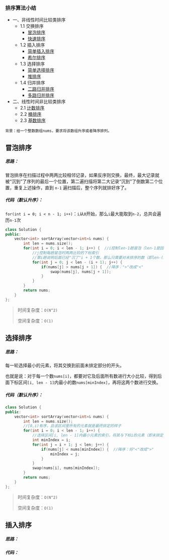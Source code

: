 ### 排序算法小结

* 一、非线性时间比较类排序
  * 1.1 交换排序
    * [冒泡排序](#1.1.1)
    * [快速排序](#1.1.2)
  * 1.2 插入排序
    * [简单插入排序](#1.2.1)
    * [希尔排序](#1.2.2)
  * 1.3 选择排序
    * [简单选择排序](#1.3.1)
    * [堆排序](#1.3.2)
  * 1.4 归并排序
    * [二路归并排序](#1.4.1)
    * [多路归并排序](#1.4.2)
* 二、线性时间非比较类排序
  * 2.1 [计数排序](#2.1)
  * 2.2 [桶排序](#2.2)
  * 2.3 [基数排序](2.2)

```
背景：给一个整数数组nums，要求将该数组升序或者降序排列。
```



#### <h2 id="1.1.1"> 冒泡排序</h2>

##### 思路：

冒泡排序在扫描过程中两两比较相邻记录，如果反序则交换，最终，最大记录就被“沉到”了序列的最后一个位置，第二遍扫描将第二大记录“沉到”了倒数第二个位置，重复上述操作，直到 `n-1` 遍扫描后，整个序列就排好序了。

##### 代码（默认升序）：

`for(int i = 0; i < n - 1; i++)`：`i`从`0`开始，那么`i`最大能取到`n-2`，总共会遍历`n-1`次

```C++
class Solution {
public:
    vector<int> sortArray(vector<int>& nums) {
        int len = nums.size();
        for(int i = 0; i < len - 1; i++) {  //i控制len-1趟冒泡（len-1是因为最后一个数不需要比较，自动就出来了）
            //j控制每趟冒泡时两两比较的下标索引
            //第i趟说明后面已经"沉了"i + 1个数，那么只需要对未排序的数（即len-(i+1)个）进行两两比较即可
            for(int j = 0; j < len - (i + 1); j++) {  
                if(nums[j] > nums[j + 1]) {  //降序：">"改成"<"
                    swap(nums[j], nums[j + 1]);
                }
            }
        }
        return nums;
    }
};
```

> 时间复杂度：`O(N^2)`
>
> 空间复杂度：`O(1)`

#### <h2 id="1.3.1"> 选择排序</h2>

##### 思路：

每一轮选择最小的元素，将其交换到前面未排定部分的开头。

也就是说：对于每一个数`nums[i]`，都要对它及后面所有数进行大小比较，得到后面下标区间`[i, len - 1]`内最小的数`nums[minIndex]`，再将这两个数进行交换。

##### 代码（默认升序）：

```c++
class Solution {
public:
    vector<int> sortArray(vector<int>& nums) {
        int len = nums.size();
        //[0,i)有序，且该区间里所有的元素就是最终排定的样子
        for(int i = 0; i < len - 1; i++) {
            //选择区间[i, len - 1]内最小元素的索引，将其与下标i的元素（即未排定部分的开头）交换
            int minIndex = i;
            for(int j = i + 1; j < len; j++) {
                if(nums[j] < nums[minIndex]) {  //降序：将"<"改成">"
                    minIndex = j;
                }
            }
            swap(nums[i], nums[minIndex]);
        }
        return nums;
    }
};
```

> 时间复杂度：`O(N^2)`
>
> 空间复杂度：`O(1)`



#### <h2 id="1.2.1"> 插入排序</h2>

##### 思路：



##### 代码：

```

```

